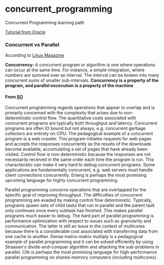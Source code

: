 # concurrent_programming
Concurrent Programming learning path

[Tutorial from Oracle](http://docs.oracle.com/javase/tutorial/essential/concurrency/)

### Concurrent vs Parallel

According to [Linux Magazine](http://www.linux-mag.com/id/7411/)

**Concurrency:** A concurrent program or algorithm is one where operations can
occur at the same time. For instance, a simple integration, where numbers are
summed over an interval. The interval can be broken into many concurrent sums
of smaller sub-intervals. **Concurrency is a property of the program, and
parallel excecution is a property of the machine**


#### From [SO](https://stackoverflow.com/a/3982782/6626231)

Concurrent programming regards operations that appear to overlap and is primarily concerned with the complexity that arises due to non-deterministic control flow. The quantitative costs associated with concurrent programs are typically both throughput and latency. Concurrent programs are often IO bound but not always, e.g. concurrent garbage collectors are entirely on-CPU. The pedagogical example of a concurrent program is a web crawler. This program initiates requests for web pages and accepts the responses concurrently as the results of the downloads become available, accumulating a set of pages that have already been visited. Control flow is non-deterministic because the responses are not necessarily received in the same order each time the program is run. This characteristic can make it very hard to debug concurrent programs. Some applications are fundamentally concurrent, e.g. web servers must handle client connections concurrently. Erlang is perhaps the most promising upcoming language for highly concurrent programming.

Parallel programming concerns operations that are overlapped for the specific goal of improving throughput. The difficulties of concurrent programming are evaded by making control flow deterministic. Typically, programs spawn sets of child tasks that run in parallel and the parent task only continues once every subtask has finished. This makes parallel programs much easier to debug. The hard part of parallel programming is performance optimization with respect to issues such as granularity and communication. The latter is still an issue in the context of multicores because there is a considerable cost associated with transferring data from one cache to another. Dense matrix-matrix multiply is a pedagogical example of parallel programming and it can be solved efficiently by using Straasen's divide-and-conquer algorithm and attacking the sub-problems in parallel. Cilk is perhaps the most promising language for high-performance parallel programming on shared-memory computers (including multicores).
